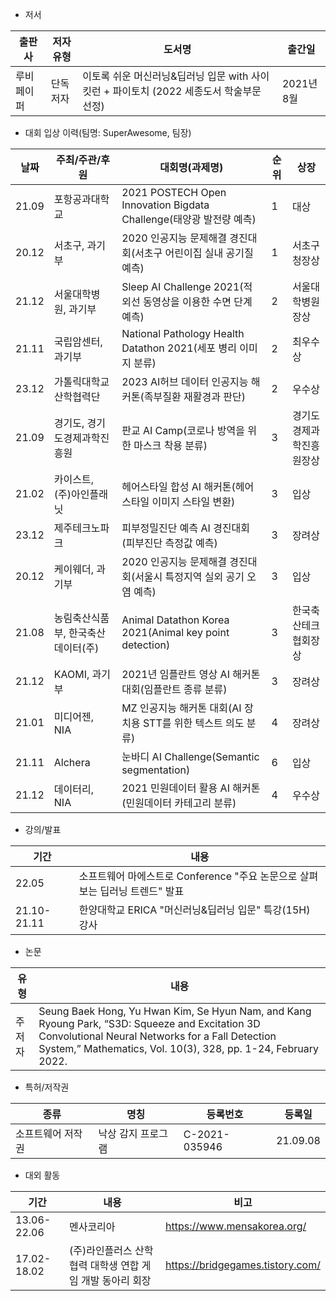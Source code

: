 - 저서

|출판사|저자유형|도서명|출간일|
|-|-|-|-|
|루비페이퍼|단독저자|이토록 쉬운 머신러닝&딥러닝 입문 with 사이킷런 + 파이토치 (2022 세종도서 학술부문 선정)|2021년 8월|

- 대회 입상 이력(팀명: SuperAwesome, 팀장)

|날짜|주최/주관/후원|대회명(과제명)|순위|상장|
|-|-|-|--|-|
|21.09|포항공과대학교|2021 POSTECH Open Innovation Bigdata Challenge(태양광 발전량 예측)|1|대상|
|20.12|서초구, 과기부|2020 인공지능 문제해결 경진대회(서초구 어린이집 실내 공기질 예측)|1|서초구청장상|
|21.12|서울대학병원, 과기부|Sleep AI Challenge 2021(적외선 동영상을 이용한 수면 단계 예측)|2|서울대학병원장상|
|21.11|국립암센터, 과기부|National Pathology Health Datathon 2021(세포 병리 이미지 분류)|2|최우수상|
|23.12|가톨릭대학교 산학협력단|2023 AI허브 데이터 인공지능 해커톤(족부질환 재활경과 판단)|2|우수상|
|21.09|경기도, 경기도경제과학진흥원|판교 AI Camp(코로나 방역을 위한 마스크 착용 분류)|3|경기도경제과학진흥원장상|
|21.02|카이스트, (주)아인플래닛|헤어스타일 합성 AI 해커톤(헤어스타일 이미지 스타일 변환)|3|입상|
|23.12|제주테크노파크|피부정밀진단 예측 AI 경진대회(피부진단 측정값 예측)|3|장려상|
|20.12|케이웨더, 과기부|2020 인공지능 문제해결 경진대회(서울시 특정지역 실외 공기 오염 예측)|3|입상|
|21.08|농림축산식품부, 한국축산데이터(주)|Animal Datathon Korea 2021(Animal key point detection)|3|한국축산테크협회장상|
|21.12|KAOMI, 과기부|2021년 임플란트 영상 AI 해커톤 대회(임플란트 종류 분류)|3|장려상|
|21.01|미디어젠, NIA|MZ 인공지능 해커톤 대회(AI 장치용 STT를 위한 텍스트 의도 분류)|4|장려상|
|21.11|Alchera|눈바디 AI Challenge(Semantic segmentation)|6|입상|
|21.12|데이터리, NIA|2021 민원데이터 활용 AI 해커톤(민원데이터 카테고리 분류)|4|우수상|

- 강의/발표

|기간|내용|
|-|-|
|22.05|소프트웨어 마에스트로 Conference "주요 논문으로 살펴보는 딥러닝 트렌드" 발표|
|21.10-21.11|한양대학교 ERICA "머신러닝&딥러닝 입문" 특강(15H) 강사|

- 논문

|유형|내용|
|--|-|
|주저자|Seung Baek Hong, Yu Hwan Kim, Se Hyun Nam, and Kang Ryoung Park, “S3D: Squeeze and Excitation 3D Convolutional Neural Networks for a Fall Detection System,” Mathematics, Vol. 10(3), 328, pp. 1-24, February 2022.|

- 특허/저작권

|종류|명칭|등록번호|등록일|
|-|-|-|-|
|소프트웨어 저작권|낙상 감지 프로그램|C-2021-035946|21.09.08|

- 대외 활동

|기간|내용|비고|
|-|-|-|
|13.06-22.06|멘사코리아|https://www.mensakorea.org/|
|17.02-18.02|(주)라인플러스 산학협력 대학생 연합 게임 개발 동아리 회장|https://bridgegames.tistory.com/|
